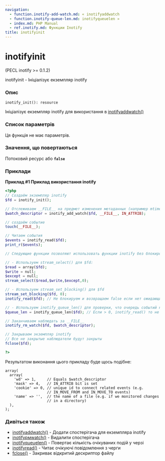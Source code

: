 ```yaml
---
navigation:
  - function.inotify-add-watch.md: « inotifyaddwatch
  - function.inotify-queue-len.md: inotifyqueuelen »
  - index.md: PHP Manual
  - ref.inotify.md: Функции Inotify
title: inotifyinit
---
```

# inotifyinit

(PECL inotify >= 0.1.2)

inotifyinit - Ініціалізує екземпляр inotify

### Опис

```methodsynopsis
inotify_init(): resource
```

Ініціалізує екземпляр inotify для використання в [inotifyaddwatch()](function.inotify-add-watch.md)

### Список параметрів

Ця функція не має параметрів.

### Значення, що повертаються

Потоковий ресурс або **`false`**

### Приклади

**Приклад #1 Приклад використання inotify**

```php
<?php
// Создаём экземпляр inotify
$fd = inotify_init();

// Отслеживаем __FILE__ на предмет изменения метаданных (например mtime)
$watch_descriptor = inotify_add_watch($fd, __FILE__, IN_ATTRIB);

// создаём событие
touch(__FILE__);

// Читаем события
$events = inotify_read($fd);
print_r($events);

// Следующие функции позволяют использовать функции inotify без блокировки на inotify_read():

// - Используем stream_select() для $fd:
$read = array($fd);
$write = null;
$except = null;
stream_select($read,$write,$except,0);

// - Используем stream_set_blocking() для $fd
stream_set_blocking($fd, 0);
inotify_read($fd); // Не блокируем и возвращаем false если нет ожидающих событий

// - Используем inotify_queue_len() для проверки, что очередь событий не пуста
$queue_len = inotify_queue_len($fd); // Если > 0, inotify_read() то не блокируем

// Заканчиваем наблюдать за __FILE__
inotify_rm_watch($fd, $watch_descriptor);

// Закрываем экземпляр inotify
// Все не закрытые наблюдатели будут закрыты
fclose($fd);

?>
```

Результатом виконання цього прикладу буде щось подібне:

```
array(
  array(
    'wd' => 1,     // Equals $watch_descriptor
    'mask' => 4,   // IN_ATTRIB bit is set
    'cookie' => 0, // unique id to connect related events (e.g.
                   // IN_MOVE_FROM and IN_MOVE_TO events)
    'name' => '',  // the name of a file (e.g. if we monitored changes
                   // in a directory)
  ),
);
```

### Дивіться також

-   [inotifyaddwatch()](function.inotify-add-watch.md) - Додати спостерігача для екземпляра inotify
-   [inotifyрмwatch()](function.inotify-rm-watch.md) - Видалити спостерігача
-   [inotifyqueuelen()](function.inotify-queue-len.md) - Повертає кількість очікуваних подій у черзі
-   [inotifyread()](function.inotify-read.md) - Читає очікуючі повідомлення з черги
-   [fclose()](function.fclose.md) - Закриває відкритий дескриптор файлу
